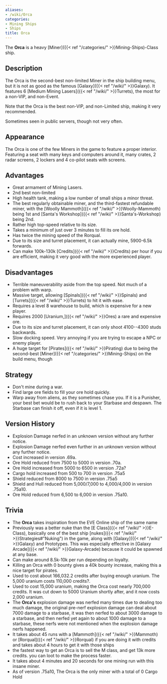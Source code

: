 ```yaml
---
aliases:
- /wiki/Orca
categories:
- Mining Ships
- Ships
title: Orca
---
```


The **Orca** is a heavy [Miner]({{< ref "/categories/" >}}Mining-Ships)-Class ship. 

## Description

The Orca is the second-best non-limited Miner in the ship building menu, but it is not as good as the famous [Galaxy]({{< ref "/wiki/" >}}Galaxy). It features 6 [Medium Mining Lasers]({{< ref "/wiki/" >}}Turrets), the most for a non-VIP, and non-Event.

Note that the Orca is the best non-VIP, and non-Limited ship, making it very recommended.

Sometimes seen in public servers, though not very often.

## Appearance

The Orca is one of the few Miners in the game to feature a proper interior. Featuring a seat with many keys and computers around it, many crates, 2 radar screens, 2 lockers and 4 co-pilot seats with screens.

## Advantages

- Great armament of Mining Lasers.
- 2nd best non-limited
- High health tank, making a low number of small ships a minor threat.
- The best regularly obtainable miner, and the third-fastest refundable miner, with the [Woolly Mammoth]({{< ref "/wiki/" >}}Woolly-Mammoth) being 1st and [Santa's Workshop]({{< ref "/wiki/" >}}Santa's-Workshop) being 2nd.
- Rather high top-speed relative to its size.
- Takes a minimum of just over 3 minutes to fill its ore hold.
- Has twice the mining speed of the Rorqual.
- Due to its size and turret placement, it can actually mine, 5900-6.5k forwards.
- Can make 100k-130k [Credits]({{< ref "/wiki/" >}}Credits) per hour if you are efficient, making it very good with the more experienced player.

## Disadvantages

- Terrible maneuverability aside from the top speed. Not much of a problem with warp.
- Massive target, allowing [Spinals]({{< ref "/wiki/" >}}Spinals) and [Turrets]({{< ref "/wiki/" >}}Turrets) to hit it with ease.
- Requires a level 8 warehouse to build, which is expensive for a new player.
- Requires 2000 [Uranium,]({{< ref "/wiki/" >}}Ores) a rare and expensive ore.
- Due to its size and turret placement, it can only shoot 4100--4300 studs backwards.
- Slow docking speed. Very annoying if you are trying to escape a NPC or enemy player.
- A huge target for [Pirates]({{< ref "/wiki/" >}}Pirating) due to being the second-best [Miner]({{< ref "/categories/" >}}Mining-Ships) on the build menu, though

## Strategy

- Don't mine during a war.
- Find large ore fields to fill your ore hold quickly.
- Warp away from aliens, as they sometimes chase you. If it is a Punisher, your best bet would be to rush back to your Starbase and despawn. The Starbase can finish it off, even if it is level 1.

## Version History 

- Explosion Damage nerfed in an unknown version without any further notice.
- Explosion Damage nerfed even further in an unknown version without any further notice.
- Cost increased in version .69a.
- Ore Hold reduced from 7500 to 5000 in version .70a.
- Ore Hold increased from 5000 to 6500 in version .72a?
- Cargo hold increased from 500 to 700 in version .75a5
- Shield reduced from 8000 to 7500 in version .75a5
- Shield and Hull reduced from 5,000/7,000 to 4,000/4,000 in version .75a10.
- Ore Hold reduced from 6,500 to 6,000 in version .75a10.

## Trivia

- The **Orca** takes inspiration from the EVE Online ship of the same name
- Previously was a better nuke than the [E Class]({{< ref "/wiki/" >}}E-Class), basically one of the best ship [nukes]({{< ref "/wiki/" >}}Strategies#"Nuking") in the game, along with [Galaxy]({{< ref "/wiki/" >}}Galaxy) and Prototypes. This was especially effective in [Galaxy Arcade]({{< ref "/wiki/" >}}Galaxy-Arcade) because it could be spawned at any base.
- Can make around 8.5k-10k per run depending on loyalty.
- Killing an Orca with 0 bounty gives a 40k bounty increase, making this a nice target for pirates.
- Used to cost about 166,032.2 credits after buying enough uranium. The 5,000 uranium costs 110,000 credits?.
- Used to cost 15,000 uranium, making the Orca cost nearly 700,000 credits. It was cut down to 5000 Uranium shortly after, and it now costs 2,000 uranium.
- The **Orca's** explosion damage was nerfed many times due to dealing too much damage, the original pre-nerf explosion damage can deal about 7000 damage to a starbase, it was then nerfed to about 3000 damage to a starbase, and then nerfed yet again to about 1000 damage to a starbase, these nerfs were not mentioned when the explosion damage nerfs happened.
- It takes about 45 runs with a [Mammoth]({{< ref "/wiki/" >}}Mammoth) or [Rorqual]({{< ref "/wiki/" >}}Rorqual) if you are doing it with credits and takes about 4 hours to get it with those ships
- the fastest way to get an Orca is to sell the M class, and get 13k more credits. you can loot to make the process faster.
- It takes about 4 minutes and 20 seconds for one mining run with this insane miner.
- As of version .75a10, The Orca is the only miner with a total of 0 Cargo Hold